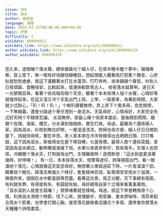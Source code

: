 ```yaml
---
issue: 166
title: 漚水
author: 張美容
language: 海陸
date: 2016-03-31T00:00:00.000+08:00
topic: 抒懷
difficulty: 2
wikidata: Q98096012
wikidata_link: https://www.wikidata.org/wiki/Q98096012
author_wikidata_link: https://www.wikidata.org/wiki/Q98096319
author_wikidata: Q98096319
---
```

恁久來，逐暗晡个落水聲，總係像躁光个細人仔，在𠊎半睡半醒个夢中，噦噦嘶嘶、穿上穿下，無一暗有好恬靜恬靜睡目。想起頭擺人聽著雨打芭蕉个聲音，心肝肚就愁愁慮慮，𠊎這下還聽著水打在水篷頂，叮叮咚咚、淅淅錫錫个聲音，吵到人日夜煩躁、食睡毋安，比較起來，𠊎還係較欽羨古人。
夜夜落水就算咧，逐日天一光擘開目珠，看著个係烏暗烏暗个天空，聽著个本本係博人惱个水聲，心情跈等就慍悴起來，在這又溼又冷个天氣出門上班、上學，一路塞車，為著赴時間，大家就少忒耐心，「叭！叭！叭！」个喇叭聲響無停，弄上弄下个奧多拜，危危險險，一下無細義，還會分路過个車仔洩到一身泥水。天氣毋好，心情毋好，大家完全失忒好天時个平靜摎忍讓。
水漚無停，𠊎最心痛个係原本屋前、屋後開到鬧鬧、靚靚个玫瑰、海棠、櫻花，分水涿到撥撥跌，實在打爽。毋過，最難為个還係婦人家，因為漚水，衫晾到無位好晾，一屋溼溼溚溚，拚掃也毋方便，細人仔日日關到屋下，拐就拐毋核，實在辛苦。老人家本來在冷天時做得出去晒晒日頭、打打嘴鼓，這下因為漚水，斯做得坐在屋下啄目睡，乜當毋慣。最得人畏个還係菜錢，青菜因為漚水綿忒，動啊著就漲幾下倍，水果乜係貴參參仔，買毋落手。生理人也怨怪，冷颼颼个落水天，打狗就毋出門，生理難做啊！逐儕斯想：「這水到底愛漚著幾時，好停哩！」
有一日，本本係落水天，𠊎擎等遮仔、跔等頸筋出門，看一眼滿地个落花，心情就像這天氣恁毋好。無想著火車經過莊下時，一片青溜溜个田，餳著𠊎个眼光，蒔落去無幾久个秧仔，隻隻精神百倍，臥等頭享受雨水个滋潤，一陣風吹來，個個在水中歡喜跳等芭蕾。看著這光景，𠊎正分醒，天下事總有兩面，有利就有弊、有得就有失、有圓就有缺，毋好總用自家个立場來看萬事萬物。
「漚水漚到人就會生菇囉！」儕儕堵著就恁樣喊。毋過，𠊎這下學會轉換𠊎个心情，利用漚水清閒个時節，恬下心來，放慢腳步，用音樂、書本摎咖啡、清茶來配合雨水个節奏，也學會打開心胸，接受落花變做春泥護花个多情、還學會欣賞落水天種種个詩情畫意。